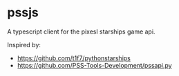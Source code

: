 # pssjs

A typescript client for the pixesl starships game api.

Inspired by:

- https://github.com/t1f7/pythonstarships
- https://github.com/PSS-Tools-Development/pssapi.py
